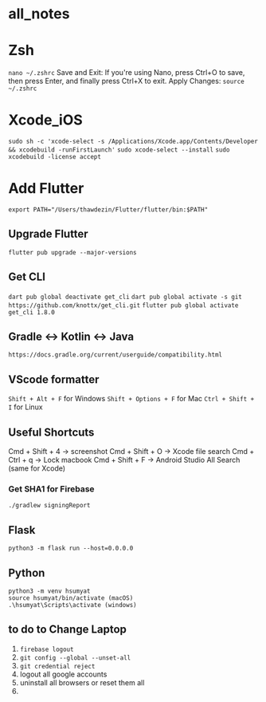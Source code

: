 # all_notes

# Zsh
```nano ~/.zshrc```
Save and Exit:
If you're using Nano, press Ctrl+O to save, then press Enter, and finally press Ctrl+X to exit.
Apply Changes:
```source ~/.zshrc```

# Xcode_iOS
``` sudo sh -c 'xcode-select -s /Applications/Xcode.app/Contents/Developer && xcodebuild -runFirstLaunch' ``` 
``` sudo xcode-select --install ```
``` sudo xcodebuild -license accept ```

# Add Flutter

``` export PATH="/Users/thawdezin/Flutter/flutter/bin:$PATH" ```

## Upgrade Flutter
``` flutter pub upgrade --major-versions ```

## Get CLI
``` dart pub global deactivate get_cli ```
``` dart pub global activate -s git https://github.com/knottx/get_cli.git ```
``` flutter pub global activate get_cli 1.8.0 ```

## Gradle <-> Kotlin <-> Java
``` https://docs.gradle.org/current/userguide/compatibility.html ```

## VScode formatter
``` Shift + Alt + F ``` for Windows 
``` Shift + Options + F ``` for Mac
``` Ctrl + Shift + I ``` for Linux

## Useful Shortcuts

Cmd + Shift + 4 -> screenshot
Cmd + Shift + O -> Xcode file search
Cmd + Ctrl + q -> Lock macbook
Cmd + Shift + F -> Android Studio All Search (same for Xcode)

### Get SHA1 for Firebase
``` ./gradlew signingReport ```

## Flask
``` python3 -m flask run --host=0.0.0.0 ```

## Python

```
python3 -m venv hsumyat
source hsumyat/bin/activate (macOS)
.\hsumyat\Scripts\activate (windows)
```

## to do to Change Laptop

1. ``` firebase logout ```
2. ``` git config --global --unset-all ```
3. ``` git credential reject ```
4.  logout all google accounts 
5.  uninstall all browsers or reset them all
6. 

